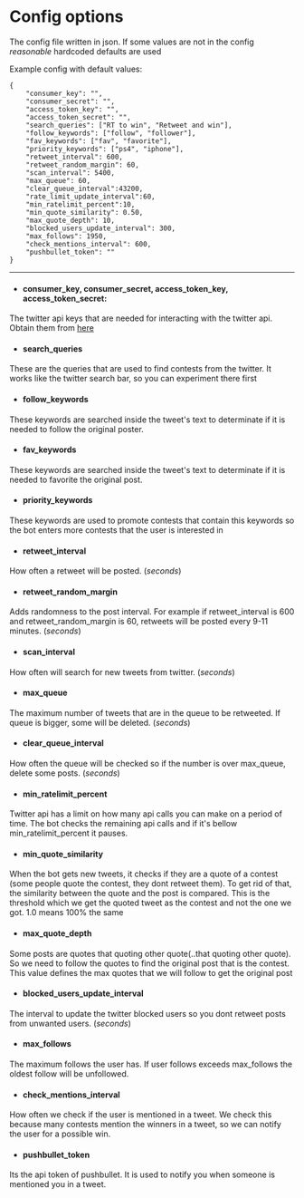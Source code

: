 # Config options

The config file written in json. If some values are not in the config
_reasonable_  hardcoded defaults are used

Example config with default values:
```
{
    "consumer_key": "",
    "consumer_secret": "",
    "access_token_key": "",
    "access_token_secret": "",
    "search_queries": ["RT to win", "Retweet and win"],
    "follow_keywords": ["follow", "follower"],
    "fav_keywords": ["fav", "favorite"],
    "priority_keywords": ["ps4", "iphone"],
    "retweet_interval": 600,
    "retweet_random_margin": 60,
    "scan_interval": 5400,
    "max_queue": 60,
    "clear_queue_interval":43200,
    "rate_limit_update_interval":60,
    "min_ratelimit_percent":10,
    "min_quote_similarity": 0.50,
    "max_quote_depth": 10,
    "blocked_users_update_interval": 300,
    "max_follows": 1950,
    "check_mentions_interval": 600,
    "pushbullet_token": ""
}
```
---
- #### consumer_key, consumer_secret, access_token_key, access_token_secret:
The twitter api keys that are needed for interacting with the twitter api.
Obtain them from [here](https://apps.twitter.com/)

- #### search_queries 
These are the queries that are used to find contests from the twitter. It works
like the twitter search bar, so you can experiment there first

- #### follow_keywords
These keywords are searched inside the tweet's text to determinate if it is
needed to follow the original poster.

- #### fav_keywords
These keywords are searched inside the tweet's text to determinate if it is
needed to favorite the original post.

- #### priority_keywords
These keywords are used to promote contests that contain this keywords so the
bot enters more contests that the user is interested in

- #### retweet_interval
How often a retweet will be posted. (_seconds_)

- #### retweet_random_margin
Adds randomness to the post interval. For example if retweet_interval is 600
and retweet_random_margin is 60, retweets will be posted every 9-11 minutes.
 (_seconds_)

- ####  scan_interval
How often will search for new tweets from twitter. (_seconds_)

- #### max_queue
The maximum number of tweets that are in the queue to be retweeted.
If queue is bigger, some will be deleted. (_seconds_)

- #### clear_queue_interval
How often the queue will be checked so if the number is over max_queue, delete
some posts. (_seconds_)

- #### min_ratelimit_percent
Twitter api has a limit on how many api calls you can make on a period of time.
The bot checks the remaining api calls and if it's bellow min_ratelimit_percent
it pauses.

- #### min_quote_similarity
When the bot gets new tweets, it checks if they are a quote of a contest (some people quote the contest, they dont
retweet them). To get rid of that, the similarity between the quote and the post is compared. This is the threshold
which we get the quoted tweet as the contest and not the one we got. 1.0 means 100% the same

- #### max_quote_depth
Some posts are quotes that quoting other quote(..that quoting other quote). So we need to follow the quotes
to find the original post that is the contest. This value defines the max quotes that we will follow
to get the original post

- #### blocked_users_update_interval
The interval to update the twitter blocked users so you dont retweet posts
from unwanted users. (_seconds_)

- #### max_follows
The maximum follows the user has. If user follows exceeds max_follows the oldest
follow will be unfollowed.

- #### check_mentions_interval
How often we check if the user is mentioned in a tweet. We check this because many contests mention the winners
in a tweet, so we can notify the user for a possible win.

- #### pushbullet_token
Its the api token of pushbullet. It is used to notify you when someone is mentioned you in a tweet.

